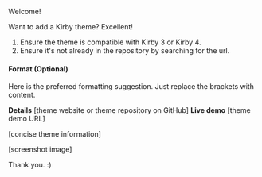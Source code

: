 Welcome!

Want to add a Kirby theme? Excellent!

1. Ensure the theme is compatible with Kirby 3 or Kirby 4.
2. Ensure it's not already in the repository by searching for the url.

#### Format (Optional)

Here is the preferred formatting suggestion. Just replace the brackets with content.

**Details** [theme website or theme repository on GitHub]
**Live demo** [theme demo URL]

[concise theme information]

[screenshot image]

Thank you. :)
